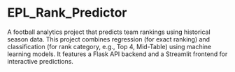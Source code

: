 # EPL_Rank_Predictor
A football analytics project that predicts team rankings using historical season data. This project combines regression (for exact ranking) and classification (for rank category, e.g., Top 4, Mid-Table) using machine learning models. It features a Flask API backend and a Streamlit frontend for interactive predictions.
